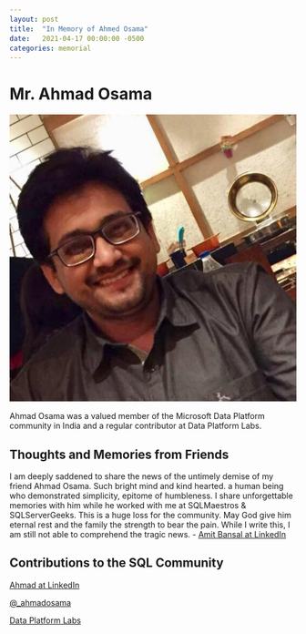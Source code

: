 ```yaml
---
layout: post
title:  "In Memory of Ahmed Osama"
date:   2021-04-17 00:00:00 -0500
categories: memorial
---
```

# Mr. Ahmad Osama
![Ahmad Osama <](/assets/images/ahmadosama.jpg)

Ahmad Osama was a valued member of the Microsoft Data Platform community in India and a regular contributor at Data Platform Labs.

## Thoughts and Memories from Friends

I am deeply saddened to share the news of the untimely demise of my friend Ahmad Osama. Such bright mind and kind hearted. a human being who demonstrated simplicity, epitome of humbleness. I share unforgettable memories with him while he worked with me at SQLMaestros & SQLServerGeeks. This is a huge loss for the community. May God give him eternal rest and the family the strength to bear the pain. While I write this, I am still not able to comprehend the tragic news. - [Amit Bansal at LinkedIn](https://www.linkedin.com/posts/amitbansal2010_i-am-deeply-saddened-to-share-the-news-of-activity-6788872394607013890-JNXi/)

## Contributions to the SQL Community

[Ahmad at LinkedIn](https://www.linkedin.com/in/ahmadosama3/)

[@_ahmadosama](https://twitter.com/_ahmadosama)

[Data Platform Labs](https://dataplatformlabs.com/)
